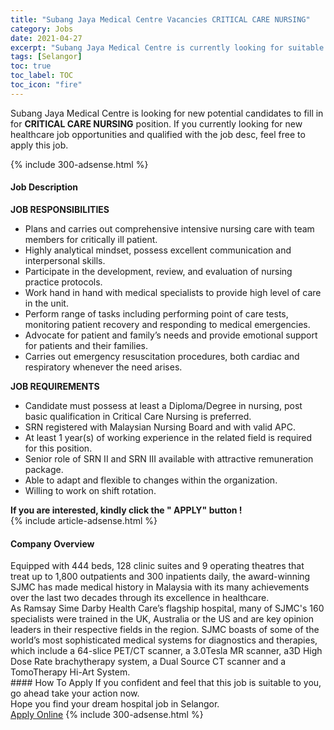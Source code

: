 ```yaml
---
title: "Subang Jaya Medical Centre Vacancies CRITICAL CARE NURSING" 
category: Jobs 
date: 2021-04-27 
excerpt: "Subang Jaya Medical Centre is currently looking for suitable person to fill in the CRITICAL CARE NURSING which positioned at Selangor" 
tags: [Selangor] 
toc: true 
toc_label: TOC 
toc_icon: "fire" 
--- 
```


<p>Subang Jaya Medical Centre is looking for new potential candidates to fill in for <b>CRITICAL CARE NURSING</b> position. If you currently looking for new healthcare job opportunities and qualified with the job desc, feel free to apply this job.
</p>{% include 300-adsense.html %} 
<div><div><h4>Job Description</h4></div><div><div><span><div><div><strong>JOB RESPONSIBILITIES</strong></div><ul><li>Plans and carries out comprehensive intensive nursing care with team members for critically ill patient.</li><li>Highly analytical mindset, possess excellent communication and interpersonal skills.</li><li>Participate in the development, review, and evaluation of nursing practice protocols.</li><li>Work hand in hand with medical specialists to provide high level of care in the unit.</li><li>Perform range of tasks including performing point of care tests, monitoring patient recovery and responding to medical emergencies.</li><li>Advocate for patient and family&#8217;s needs and provide emotional support for patients and their families.</li><li>Carries out emergency resuscitation procedures, both cardiac and respiratory whenever the need arises.</li></ul><div><strong>JOB REQUIREMENTS</strong></div><ul><li>Candidate must possess at least a Diploma/Degree in nursing, post basic qualification in Critical Care Nursing is preferred.</li><li>SRN registered with Malaysian Nursing Board and with valid APC.</li><li>At least 1 year(s) of working experience in the related field is required for this position.</li><li>Senior role of SRN II and SRN III available with attractive remuneration package.</li><li>Able to adapt and flexible to changes within the organization.</li><li>Willing to work on shift rotation.</li></ul><div><strong>If you are interested, kindly click the " APPLY" button !</strong></div></div></span></div></div></div> 
{% include article-adsense.html %} 
<div><div><h4>Company Overview</h4></div><div><div><span><div><div>
	Equipped with 444 beds, 128 clinic suites and 9 operating theatres that treat up to 1,800 outpatients and 300 inpatients daily, the award-winning SJMC has made medical history in Malaysia with its many achievements over the last two decades through its excellence in healthcare.</div>
<div>
	As Ramsay Sime Darby Health Care&#8217;s flagship hospital, many of SJMC's 160 specialists were trained in the UK, Australia or the US and are key opinion leaders in their respective fields in the region. SJMC boasts of some of the world&#8217;s most sophisticated medical systems for diagnostics and therapies, which include a 64-slice PET/CT scanner, a 3.0Tesla MR scanner, a3D High Dose Rate brachytherapy system, a Dual Source CT scanner and a TomoTherapy Hi-Art System.</div></div></span></div></div></div> 
#### How To Apply 
If you confident and feel that this job is suitable to you, go ahead take your action now. <br/> 
Hope you find your dream hospital job in Selangor. <br/> 
<a href="https://www.jobstreet.com.my/en/job/critical-care-nursing-4550589?jobId=jobstreet-my-job-4550589" class="btn btn--warning" target="_blank" rel="nofollow noopenner">Apply Online</a> 
{% include 300-adsense.html %} 